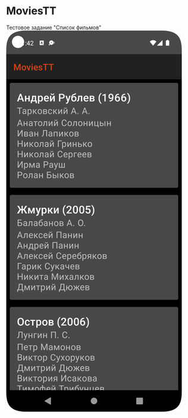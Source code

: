 # MoviesTT
Тестовое задание "Список фильмов"
![alt text](https://github.com/markvtailor/MoviesTT/blob/main/1.png?raw=true)
